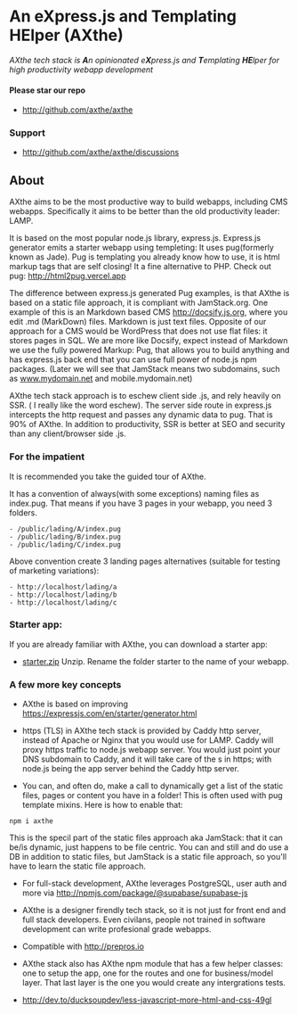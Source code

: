 
# An eXpress.js and Templating HElper (AXthe)
<i>AXthe tech stack is <b>A</b>n opinionated e<b>X</b>press.js and <b>T</b>emplating <b>HE</b>lper for high productivity webapp development</i>

#### Please star our repo
- http://github.com/axthe/axthe

### Support
- http://github.com/axthe/axthe/discussions


## About
AXthe aims to be the most productive way to build webapps, including CMS webapps. Specifically it aims to be better than the old productivity leader: LAMP.
 
It is based on the most popular node.js library, express.js. Express.js generator emits a starter webapp using templeting: It uses pug(formerly known as Jade). Pug is templating you already know how to use, it is html markup tags that are self closing! It a fine alternative to PHP. 
Check out pug: http://html2pug.vercel.app

The difference between express.js generated Pug examples, is that AXthe is based on a static file approach, it is compliant with JamStack.org. One example of this is an Markdown based CMS http://docsify.js.org, where you edit .md (MarkDown) files. Markdown is just text files. Opposite of our approach for a CMS would be WordPress that does not use flat files: it stores pages in SQL. We are more like Docsify, expect instead of Markdown we use the fully powered Markup: Pug, that allows you to build anything and has express.js back end that you can use full power of node.js npm packages. (Later we will see that JamStack means two subdomains, such as www.mydomain.net and mobile.mydomain.net)
 
AXthe tech stack approach is to eschew client side .js, and rely heavily on SSR. ( I really like the word eschew). The server side route in express.js intercepts the http request and passes any dynamic data to pug. That is 90% of AXthe. In addition to productivity, SSR is better at SEO and security than any client/browser side .js.


### For the impatient
It is recommended you take the guided tour of AXthe.
 
It has a convention of always(with some exceptions) naming files as index.pug. That means if you have 3 pages in your webapp, you need 3 folders.
```
- /public/lading/A/index.pug
- /public/lading/B/index.pug
- /public/lading/C/index.pug
```
Above convention create 3 landing pages alternatives (suitable for testing of marketing variations):
```
- http://localhost/lading/a
- http://localhost/lading/b
- http://localhost/lading/c
```

### Starter app:
If you are already familiar with AXthe, you can download a starter app:
- <a href="starter.zip">starter.zip</a>
Unzip. Rename the folder starter to the name of your webapp.

### A few more key concepts
- AXthe is based on improving https://expressjs.com/en/starter/generator.html

- https (TLS) in AXthe tech stack is provided by Caddy http server, instead of Apache or Nginx that you would use for LAMP. Caddy will proxy https traffic to node.js webapp server. You would just point your DNS subdomain to Caddy, and it will take care of the s in https; with node.js being the app server behind the Caddy http server.
 
- You can, and often do, make a call to dynamically get a list of the static files, pages or content you have in a folder! This is often used with pug template mixins. Here is how to enable that:
```
npm i axthe
```
This is the specil part of the static files approach aka JamStack: that it can be/is dynamic, just happens to be file centric. You can and still and do use a DB in addition to static files, but JamStack is a static file approach, so you'll have to learn the static file approach.

- For full-stack development, AXthe leverages PostgreSQL, user auth and more via http://npmjs.com/package/@supabase/supabase-js

- AXthe is a designer firendly tech stack, so it is not just for front end and full stack developers. Even civilans, people not trained in software development can write profesional grade webapps.

- Compatible with http://prepros.io

- AXthe stack also has AXthe npm module that has a few helper classes: one to setup the app, one for the routes and one for business/model layer. That last layer is the one you would create any intergrations tests.

- http://dev.to/ducksoupdev/less-javascript-more-html-and-css-49gl
